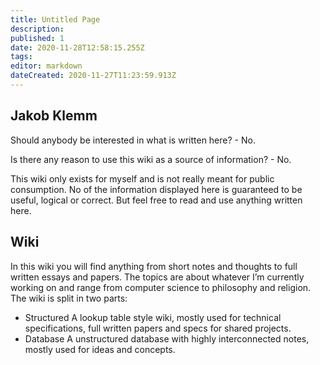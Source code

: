 ```yaml
---
title: Untitled Page
description: 
published: 1
date: 2020-11-28T12:58:15.255Z
tags: 
editor: markdown
dateCreated: 2020-11-27T11:23:59.913Z
---
```


## Jakob Klemm
Should anybody be interested in what is written here? - No.

Is there any reason to use this wiki as a source of information? - No.

This wiki only exists for myself and is not really meant for public consumption. No of the information displayed here is guaranteed to be useful, logical or correct. But feel free to read and use anything written here.

## Wiki
In this wiki you will find anything from short notes and thoughts to full written essays and papers. The topics are about whatever I’m currently working on and range from computer science to philosophy and religion. 
The wiki is split in two parts:
- Structured
	A lookup table style wiki, mostly used for technical specifications, full written papers and specs for shared projects.
- Database
	A unstructured database with highly interconnected notes, mostly used for ideas and concepts.